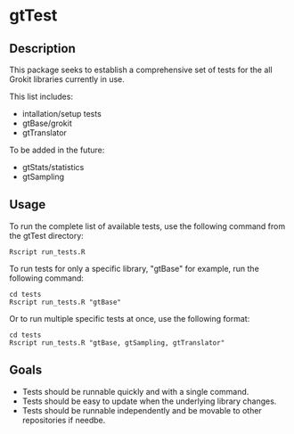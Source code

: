 # gtTest

## Description

This package seeks to establish a comprehensive set of tests for the all Grokit libraries currently in use.

This list includes:

* intallation/setup tests
* gtBase/grokit
* gtTranslator

To be added in the future:

* gtStats/statistics
* gtSampling

## Usage

To run the complete list of available tests, use the following command from the gtTest directory:

```{bash}
Rscript run_tests.R
```

To run tests for only a specific library, "gtBase" for example, run the following command:

```{bash}
cd tests
Rscript run_tests.R "gtBase"
```

Or to run multiple specific tests at once, use the following format:

```{bash}
cd tests
Rscript run_tests.R "gtBase, gtSampling, gtTranslator"
```

## Goals

* Tests should be runnable quickly and with a single command.
* Tests should be easy to update when the underlying library changes.
* Tests should be runnable independently and be movable to other repositories if needbe.
